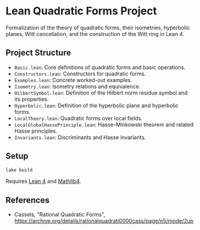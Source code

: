 # Lean Quadratic Forms Project

Formalization of the theory of quadratic forms, their isometries, hyperbolic planes, Witt cancellation, and the construction of the Witt ring in Lean 4.

## Project Structure
- `Basic.lean`: Core definitions of quadratic forms and basic operations.
- `Constructors.lean`: Constructors for quadratic forms.
- `Examples.lean`: Concrete worked-out examples.
- `Isometry.lean`: Isometry relations and equivalence.
- `HilbertSymbol.lean`: Definition of the Hilbert norm residue symbol and its properties.
- `Hyperbolic.lean`: Definition of the hyperbolic plane and hyperbolic forms.
- `LocalTheory.lean`: Quadratic forms over local fields.
- `LocalGlobalHassePrinciple.lean`: Hasse–Minkowski theorem and related Hasse principles.
- `Invariants.lean`: Discriminants and Hasse invariants.

## Setup

```bash
lake build
```

Requires [Lean 4](https://leanprover-community.github.io/get_started.html) and [Mathlib4](https://github.com/leanprover-community/mathlib4).


## References
- Cassels, "Rational Quadratic Forms", https://archive.org/details/rationalquadrati0000cass/page/n5/mode/2up
